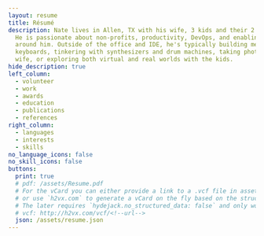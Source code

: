 ```yaml
---
layout: resume
title: Résumé
description: Nate lives in Allen, TX with his wife, 3 kids and their 2 dogs.
  He is passionate about non-profits, productivity, DevOps, and enabling everyone
  around him. Outside of the office and IDE, he's typically building mechanical
  keyboards, tinkering with synthesizers and drum machines, taking photos with his
  wife, or exploring both virtual and real worlds with the kids.
hide_description: true
left_column:
  - volunteer
  - work
  - awards
  - education
  - publications
  - references
right_column:
  - languages
  - interests
  - skills
no_language_icons: false
no_skill_icons: false
buttons:
  print: true
  # pdf: /assets/Resume.pdf
  # For the vCard you can either provide a link to a .vcf file in assets (see `pdf` above),
  # or use `h2vx.com` to generate a vCard on the fly based on the structured data of the resume page.
  # The later requires `hydejack.no_structured_data: false` and only works once the site is deployed to a public URL.
  # vcf: http://h2vx.com/vcf/<!--url-->
  json: /assets/resume.json
---
```

